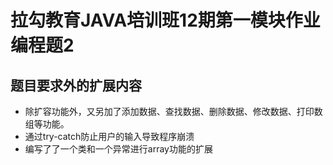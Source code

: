# 拉勾教育JAVA培训班12期第一模块作业编程题2

## 题目要求外的扩展内容
 - 除扩容功能外，又另加了添加数据、查找数据、删除数据、修改数据、打印数组等功能。
 - 通过try-catch防止用户的输入导致程序崩溃
 - 编写了了一个类和一个异常进行array功能的扩展
